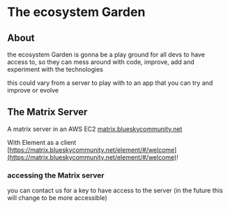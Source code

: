 # The ecosystem Garden

## About

the ecosystem Garden is gonna be a play ground for all devs to have access to, so they can mess around with code, improve, add and experiment with the technologies

this could vary from a server to play with to an app that you can try and improve or evolve

## The Matrix Server

A matrix server in an AWS EC2 [matrix.blueskycommunity.net](matrix.blueskycommunity.net)

With Element as a client [https://matrix.blueskycommunity.net/element/#/welcome](https://matrix.blueskycommunity.net/element/#/welcome)!

### accessing the Matrix server

you can contact us for a key to have access to the server (in the future this will change to be more accessible)
